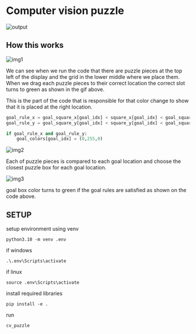 # Computer vision puzzle

![output](https://github.com/arjiomega/ComputerVision_Puzzle/blob/main/results/output.gif)

## How this works
![img1](https://i.imgur.com/1QZtUzJ.png)

We can see when we run the code that there are puzzle pieces at the top left of the display and the grid in the lower middle where we place them. When we drag each puzzle pieces to their correct location the correct slot turns to green as shown in the gif above.

This is the part of the code that is responsible for that color change to show that it is placed at the right location.
```python
goal_rule_x = goal_square_x[goal_idx] < square_x[goal_idx] < goal_square_x[goal_idx]+goal_size
goal_rule_y = goal_square_y[goal_idx] < square_y[goal_idx] < goal_square_y[goal_idx]+goal_size

if goal_rule_x and goal_rule_y:
    goal_colors[goal_idx] = (0,255,0)
```

![img2](https://i.imgur.com/015vzPL.png)

Each of puzzle pieces is compared to each goal location and choose the closest puzzle box for each goal location.

![img3](https://i.imgur.com/JdJiQks.png)

goal box color turns to green if the goal rules are satisfied as shown on the code above.

## SETUP
setup environment using venv
```shell
python3.10 -m venv .env
```
if windows
```shell
.\.env\Scripts\activate
```
if linux
```shell
source .env\Scripts\activate
```


install required libraries
```shell
pip install -e .
```
run
```shell
cv_puzzle
```